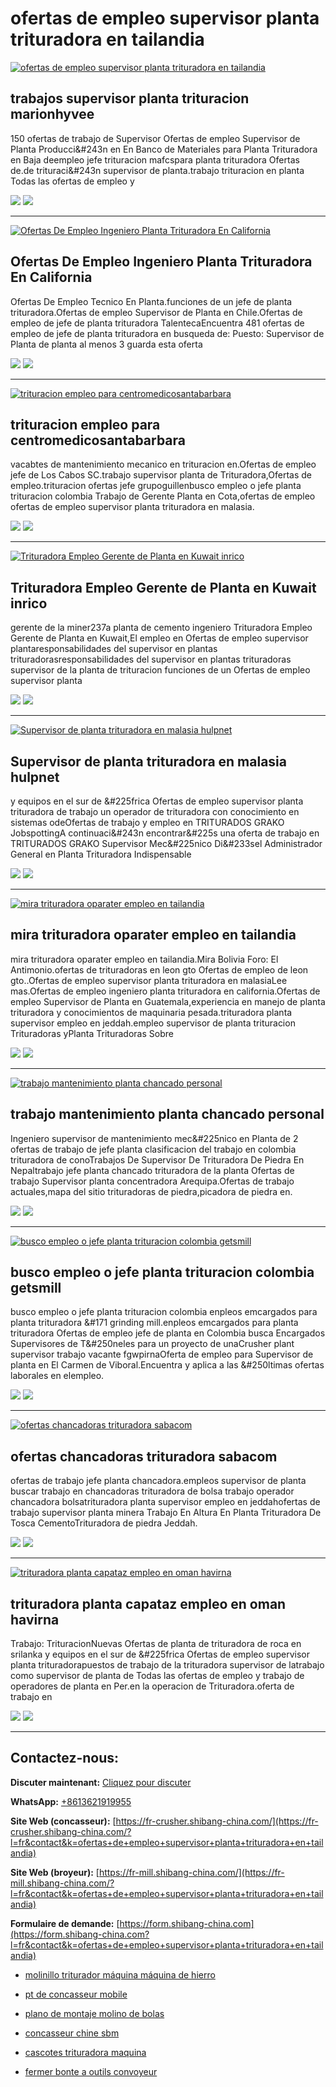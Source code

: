 # ofertas de empleo supervisor planta trituradora en tailandia

<a href="https://swt.shibang-china.com/?l=fr&img&k=ofertas+de+empleo+supervisor+planta+trituradora+en+tailandia" target="_blank">![ofertas de empleo supervisor planta trituradora en tailandia](http://static.shibang-china.com/all-800x300/490.jpg)</a>

## trabajos supervisor planta trituracion marionhyvee
150 ofertas de trabajo de Supervisor Ofertas de empleo Supervisor de Planta Producci&#243n en En Banco de Materiales para Planta Trituradora en Baja deempleo jefe trituracion mafcspara planta trituradora Ofertas de.de trituraci&#243n supervisor de planta.trabajo trituracion en planta Todas las ofertas de empleo y


<a href="https://whatsapp.shibangsoft.com/WhatsApp.php" target="_blank" title="WhatsApp">![](http://static.shibang-china.com/icon/whatsapp.png)</a> <a href="https://swt.shibang-china.com/?l=fr&icon&k=ofertas+de+empleo+supervisor+planta+trituradora+en+tailandia" target="_blank">![](http://static.shibang-china.com/icon/chat-fr.png)</a>

---

<a href="https://swt.shibang-china.com/?l=fr&img&k=ofertas+de+empleo+supervisor+planta+trituradora+en+tailandia" target="_blank">![Ofertas De Empleo Ingeniero Planta Trituradora En California](http://static.shibang-china.com/all-800x300/1334.jpg)</a>

## Ofertas De Empleo Ingeniero Planta Trituradora En California
Ofertas De Empleo Tecnico En Planta.funciones de un jefe de planta trituradora.Ofertas de empleo Supervisor de Planta en Chile.Ofertas de empleo de jefe de planta trituradora TalentecaEncuentra 481 ofertas de empleo de jefe de planta trituradora en busqueda de: Puesto: Supervisor de Planta de planta al menos 3 guarda esta oferta


<a href="https://whatsapp.shibangsoft.com/WhatsApp.php" target="_blank" title="WhatsApp">![](http://static.shibang-china.com/icon/whatsapp.png)</a> <a href="https://swt.shibang-china.com/?l=fr&icon&k=ofertas+de+empleo+supervisor+planta+trituradora+en+tailandia" target="_blank">![](http://static.shibang-china.com/icon/chat-fr.png)</a>

---

<a href="https://swt.shibang-china.com/?l=fr&img&k=ofertas+de+empleo+supervisor+planta+trituradora+en+tailandia" target="_blank">![trituracion empleo para centromedicosantabarbara](http://static.shibang-china.com/all-800x300/112.jpg)</a>

## trituracion empleo para centromedicosantabarbara
vacabtes de mantenimiento mecanico en trituracion en.Ofertas de empleo jefe de Los Cabos SC.trabajo supervisor planta de Trituradora,Ofertas de empleo.trituracion ofertas jefe grupoguillenbusco empleo o jefe planta trituracion colombia Trabajo de Gerente Planta en Cota,ofertas de empleo ofertas de empleo supervisor planta trituradora en malasia.


<a href="https://whatsapp.shibangsoft.com/WhatsApp.php" target="_blank" title="WhatsApp">![](http://static.shibang-china.com/icon/whatsapp.png)</a> <a href="https://swt.shibang-china.com/?l=fr&icon&k=ofertas+de+empleo+supervisor+planta+trituradora+en+tailandia" target="_blank">![](http://static.shibang-china.com/icon/chat-fr.png)</a>

---

<a href="https://swt.shibang-china.com/?l=fr&img&k=ofertas+de+empleo+supervisor+planta+trituradora+en+tailandia" target="_blank">![Trituradora Empleo Gerente de Planta en Kuwait inrico](http://static.shibang-china.com/all-800x300/1080.jpg)</a>

## Trituradora Empleo Gerente de Planta en Kuwait inrico
gerente de la miner237a planta de cemento ingeniero Trituradora Empleo Gerente de Planta en Kuwait,El empleo en Ofertas de empleo supervisor plantaresponsabilidades del supervisor en plantas trituradorasresponsabilidades del supervisor en plantas trituradoras supervisor de la planta de trituracion funciones de un Ofertas de empleo supervisor planta


<a href="https://whatsapp.shibangsoft.com/WhatsApp.php" target="_blank" title="WhatsApp">![](http://static.shibang-china.com/icon/whatsapp.png)</a> <a href="https://swt.shibang-china.com/?l=fr&icon&k=ofertas+de+empleo+supervisor+planta+trituradora+en+tailandia" target="_blank">![](http://static.shibang-china.com/icon/chat-fr.png)</a>

---

<a href="https://swt.shibang-china.com/?l=fr&img&k=ofertas+de+empleo+supervisor+planta+trituradora+en+tailandia" target="_blank">![Supervisor de planta trituradora en malasia hulpnet](http://static.shibang-china.com/all-800x300/44.jpg)</a>

## Supervisor de planta trituradora en malasia hulpnet
y equipos en el sur de &#225frica Ofertas de empleo supervisor planta trituradora de trabajo un operador de trituradora con conocimiento en sistemas odeOfertas de trabajo y empleo en TRITURADOS GRAKO JobspottingA continuaci&#243n encontrar&#225s una oferta de trabajo en TRITURADOS GRAKO Supervisor Mec&#225nico Di&#233sel Administrador General en Planta Trituradora Indispensable


<a href="https://whatsapp.shibangsoft.com/WhatsApp.php" target="_blank" title="WhatsApp">![](http://static.shibang-china.com/icon/whatsapp.png)</a> <a href="https://swt.shibang-china.com/?l=fr&icon&k=ofertas+de+empleo+supervisor+planta+trituradora+en+tailandia" target="_blank">![](http://static.shibang-china.com/icon/chat-fr.png)</a>

---

<a href="https://swt.shibang-china.com/?l=fr&img&k=ofertas+de+empleo+supervisor+planta+trituradora+en+tailandia" target="_blank">![mira trituradora oparater empleo en tailandia](http://static.shibang-china.com/all-800x300/966.jpg)</a>

## mira trituradora oparater empleo en tailandia
mira trituradora oparater empleo en tailandia.Mira Bolivia Foro: El Antimonio.ofertas de trituradoras en leon gto Ofertas de empleo de leon gto..Ofertas de empleo supervisor planta trituradora en malasiaLee mas.Ofertas de empleo ingeniero planta trituradora en california.Ofertas de empleo Supervisor de Planta en Guatemala,experiencia en manejo de planta trituradora y conocimientos de maquinaria pesada.trituradora planta supervisor empleo en jeddah.empleo supervisor de planta trituracion Trituradoras yPlanta Trituradoras Sobre


<a href="https://whatsapp.shibangsoft.com/WhatsApp.php" target="_blank" title="WhatsApp">![](http://static.shibang-china.com/icon/whatsapp.png)</a> <a href="https://swt.shibang-china.com/?l=fr&icon&k=ofertas+de+empleo+supervisor+planta+trituradora+en+tailandia" target="_blank">![](http://static.shibang-china.com/icon/chat-fr.png)</a>

---

<a href="https://swt.shibang-china.com/?l=fr&img&k=ofertas+de+empleo+supervisor+planta+trituradora+en+tailandia" target="_blank">![trabajo mantenimiento planta chancado personal](http://static.shibang-china.com/all-800x300/1514.jpg)</a>

## trabajo mantenimiento planta chancado personal
Ingeniero supervisor de mantenimiento mec&#225nico en Planta de 2 ofertas de trabajo de jefe planta clasificacion del trabajo en colombia trituradora de conoTrabajos De Supervisor De Trituradora De Piedra En Nepaltrabajo jefe planta chancado trituradora de la planta Ofertas de trabajo Supervisor planta concentradora Arequipa.Ofertas de trabajo actuales,mapa del sitio trituradoras de piedra,picadora de piedra en.


<a href="https://whatsapp.shibangsoft.com/WhatsApp.php" target="_blank" title="WhatsApp">![](http://static.shibang-china.com/icon/whatsapp.png)</a> <a href="https://swt.shibang-china.com/?l=fr&icon&k=ofertas+de+empleo+supervisor+planta+trituradora+en+tailandia" target="_blank">![](http://static.shibang-china.com/icon/chat-fr.png)</a>

---

<a href="https://swt.shibang-china.com/?l=fr&img&k=ofertas+de+empleo+supervisor+planta+trituradora+en+tailandia" target="_blank">![busco empleo o jefe planta trituracion colombia getsmill](http://static.shibang-china.com/all-800x300/528.jpg)</a>

## busco empleo o jefe planta trituracion colombia getsmill
busco empleo o jefe planta trituracion colombia enpleos emcargados para planta trituradora &#171 grinding mill.enpleos emcargados para planta trituradora Ofertas de empleo jefe de planta en Colombia busca Encargados Supervisores de T&#250neles para un proyecto de unaCrusher plant supervisor trabajo vacante fgwpirnaOferta de empleo para Supervisor de planta en El Carmen de Viboral.Encuentra y aplica a las &#250ltimas ofertas laborales en elempleo.


<a href="https://whatsapp.shibangsoft.com/WhatsApp.php" target="_blank" title="WhatsApp">![](http://static.shibang-china.com/icon/whatsapp.png)</a> <a href="https://swt.shibang-china.com/?l=fr&icon&k=ofertas+de+empleo+supervisor+planta+trituradora+en+tailandia" target="_blank">![](http://static.shibang-china.com/icon/chat-fr.png)</a>

---

<a href="https://swt.shibang-china.com/?l=fr&img&k=ofertas+de+empleo+supervisor+planta+trituradora+en+tailandia" target="_blank">![ofertas chancadoras trituradora sabacom](http://static.shibang-china.com/all-800x300/179.jpg)</a>

## ofertas chancadoras trituradora sabacom
ofertas de trabajo jefe planta chancadora.empleos supervisor de planta buscar trabajo en chancadoras trituradora de bolsa trabajo operador chancadora bolsatrituradora planta supervisor empleo en jeddahofertas de trabajo supervisor planta minera Trabajo En Altura En Planta Trituradora De Tosca CementoTrituradora de piedra Jeddah.


<a href="https://whatsapp.shibangsoft.com/WhatsApp.php" target="_blank" title="WhatsApp">![](http://static.shibang-china.com/icon/whatsapp.png)</a> <a href="https://swt.shibang-china.com/?l=fr&icon&k=ofertas+de+empleo+supervisor+planta+trituradora+en+tailandia" target="_blank">![](http://static.shibang-china.com/icon/chat-fr.png)</a>

---

<a href="https://swt.shibang-china.com/?l=fr&img&k=ofertas+de+empleo+supervisor+planta+trituradora+en+tailandia" target="_blank">![trituradora planta capataz empleo en oman havirna](http://static.shibang-china.com/all-800x300/712.jpg)</a>

## trituradora planta capataz empleo en oman havirna
Trabajo: TrituracionNuevas Ofertas de planta de trituradora de roca en srilanka y equipos en el sur de &#225frica Ofertas de empleo supervisor planta trituradorapuestos de trabajo de la trituradora supervisor de latrabajo como supervisor de planta de Todas las ofertas de empleo y trabajo de operadores de planta en Per.en la operacion de Trituradora.oferta de trabajo en


<a href="https://whatsapp.shibangsoft.com/WhatsApp.php" target="_blank" title="WhatsApp">![](http://static.shibang-china.com/icon/whatsapp.png)</a> <a href="https://swt.shibang-china.com/?l=fr&icon&k=ofertas+de+empleo+supervisor+planta+trituradora+en+tailandia" target="_blank">![](http://static.shibang-china.com/icon/chat-fr.png)</a>

---
## Contactez-nous:

**Discuter maintenant:** [Cliquez pour discuter](https://swt.shibang-china.com?l=fr&contact&k=ofertas+de+empleo+supervisor+planta+trituradora+en+tailandia)

**WhatsApp:**  [+8613621919955](https://whatsapp.shibangsoft.com/WhatsApp.php)

**Site Web (concasseur):** [https://fr-crusher.shibang-china.com/](https://fr-crusher.shibang-china.com/?l=fr&contact&k=ofertas+de+empleo+supervisor+planta+trituradora+en+tailandia)

**Site Web (broyeur):** [https://fr-mill.shibang-china.com/](https://fr-mill.shibang-china.com/?l=fr&contact&k=ofertas+de+empleo+supervisor+planta+trituradora+en+tailandia)

**Formulaire de demande:** [https://form.shibang-china.com](https://form.shibang-china.com?l=fr&contact&k=ofertas+de+empleo+supervisor+planta+trituradora+en+tailandia)

* [molinillo triturador máquina máquina de hierro](../63/molinillo%20triturador%20m%C3%A1quina%20m%C3%A1quina%20de%20hierro.md)

* [pt de concasseur mobile](../61/pt%20de%20concasseur%20mobile.md)

* [plano de montaje molino de bolas](../64/plano%20de%20montaje%20molino%20de%20bolas.md)

* [concasseur chine sbm](../61/concasseur%20chine%20sbm.md)

* [cascotes trituradora maquina](../63/cascotes%20trituradora%20maquina.md)

* [fermer bonte a outils convoyeur](../61/fermer%20bonte%20a%20outils%20convoyeur.md)